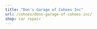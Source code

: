 ```yaml
---
title: "Don's Garage of Cohoes Inc"
url: /cohoes/dons-garage-of-cohoes-inc/
shop: car repair
---
```

